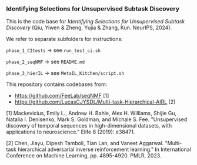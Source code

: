 ### Identifying Selections for Unsupervised Subtask Discovery
This is the code base for *Identifying Selections for Unsupervised Subtask Discovery* (Qiu, Yiwen & Zheng, Yujia & Zhang, Kun. NeurIPS, 2024).

We refer to separate subfolders for instructions:

`phase_1_CItests` -> see `run_test_ci.sh`

`phase_2_seqNMF` -> see `README.md`

`phase_3_hierIL` -> see `MetaIL_Kitchen/script.sh`

This repository contains codebases from:
* https://github.com/FeeLab/seqNMF [1]
* https://github.com/LucasCJYSDL/Multi-task-Hierarchical-AIRL [2]

[1] Mackevicius, Emily L., Andrew H. Bahle, Alex H. Williams, Shijie Gu, Natalia I. Denisenko, Mark S. Goldman, and Michale S. Fee. "Unsupervised discovery of temporal sequences in high-dimensional datasets, with applications to neuroscience." Elife 8 (2019): e38471.

[2] Chen, Jiayu, Dipesh Tamboli, Tian Lan, and Vaneet Aggarwal. "Multi-task hierarchical adversarial inverse reinforcement learning." In International Conference on Machine Learning, pp. 4895-4920. PMLR, 2023.

